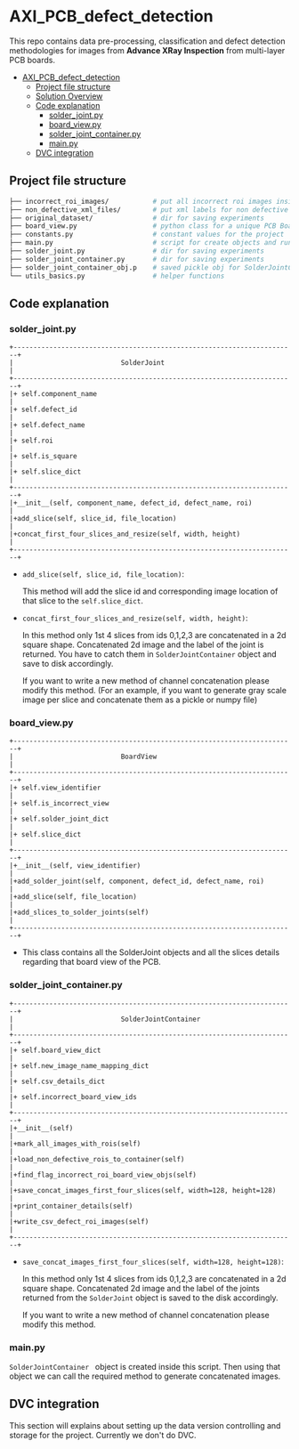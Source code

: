 # AXI_PCB_defect_detection

This repo contains data pre-processing, classification and defect detection methodologies for images from **Advance XRay Inspection** from multi-layer PCB boards.

- [AXI_PCB_defect_detection](#AXI_PCB_defect_detection)
  * [Project file structure](#project-file-structure)
  * [Solution Overview](#solution-overview)
  * [Code explanation](#code-explanation)
    + [solder_joint.py](#solder_joint)
    + [board_view.py](#board_view)
    - [solder_joint_container.py](#solder_joint_container)
    + [main.py](#main)
  * [DVC integration](#dvc-integration)

## Project file structure

```bash
├── incorrect_roi_images/           # put all incorrect roi images inside 
├── non_defective_xml_files/        # put xml labels for non defective rois
├── original_dataset/               # dir for saving experiments
├── board_view.py                   # python class for a unique PCB BoardView
├── constants.py                    # constant values for the project
├── main.py                         # script for create objects and run ROI concatenation
├── solder_joint.py                 # dir for saving experiments
├── solder_joint_container.py       # dir for saving experiments
├── solder_joint_container_obj.p    # saved pickle obj for SolderJointContainer class
└── utils_basics.py                 # helper functions
```

## Code explanation

### solder_joint.py

```
+-----------------------------------------------------------------------+
|                           SolderJoint                                 |
+-----------------------------------------------------------------------+
|+ self.component_name                                                  |
|+ self.defect_id                                                       |
|+ self.defect_name                                                     |
|+ self.roi                                                             |
|+ self.is_square                                                       |
|+ self.slice_dict                                                      |
+-----------------------------------------------------------------------+
|+__init__(self, component_name, defect_id, defect_name, roi)           |
|+add_slice(self, slice_id, file_location)                              |
|+concat_first_four_slices_and_resize(self, width, height)              |
+-----------------------------------------------------------------------+
```

- `add_slice(self, slice_id, file_location)`:

  This method will add the slice id and corresponding image location of that slice to the `self.slice_dict`.

- `concat_first_four_slices_and_resize(self, width, height)`:

  In this method only 1st 4 slices from ids 0,1,2,3 are concatenated in a 2d square shape. Concatenated 2d image and the label of the joint is returned. You have to catch them in `SolderJointContainer` object and save to disk accordingly.

  If you want to write a new method of channel concatenation please modify this method. (For an example, if you want to generate gray scale image per slice and concatenate them as a pickle or numpy file)

### board_view.py

```
+-----------------------------------------------------------------------+
|                           BoardView                                   |
+-----------------------------------------------------------------------+
|+ self.view_identifier                                                 |
|+ self.is_incorrect_view                                               |
|+ self.solder_joint_dict                                               |
|+ self.slice_dict                                                      |
+-----------------------------------------------------------------------+
|+__init__(self, view_identifier)                                       |
|+add_solder_joint(self, component, defect_id, defect_name, roi)        |
|+add_slice(self, file_location)                                        |
|+add_slices_to_solder_joints(self)                                     |
+-----------------------------------------------------------------------+
```

- This class contains all the SolderJoint objects and all the slices details regarding that board view of the PCB.

### solder_joint_container.py

```
+-----------------------------------------------------------------------+
|                           SolderJointContainer                        |
+-----------------------------------------------------------------------+
|+ self.board_view_dict                                                 |
|+ self.new_image_name_mapping_dict                                     |
|+ self.csv_details_dict                                                |
|+ self.incorrect_board_view_ids                                        |
+-----------------------------------------------------------------------+
|+__init__(self)                                                        |
|+mark_all_images_with_rois(self)                                       |
|+load_non_defective_rois_to_container(self)                            |
|+find_flag_incorrect_roi_board_view_objs(self)                         |
|+save_concat_images_first_four_slices(self, width=128, height=128)     |
|+print_container_details(self)                                         |
|+write_csv_defect_roi_images(self)                                     |
+-----------------------------------------------------------------------+
```

- `save_concat_images_first_four_slices(self, width=128, height=128)`:

  In this method only 1st 4 slices from ids 0,1,2,3 are concatenated in a 2d square shape. Concatenated 2d image and the label of the joints returned from the `SolderJoint` object is saved to the disk accordingly.

  If you want to write a new method of channel concatenation please modify this method.

### main.py

`SolderJointContainer ` object is created inside this script. Then using that object we can call the required method to generate concatenated images.

## DVC integration

This section will explains about setting up the data version controlling and storage for the project. Currently we don't do DVC.
